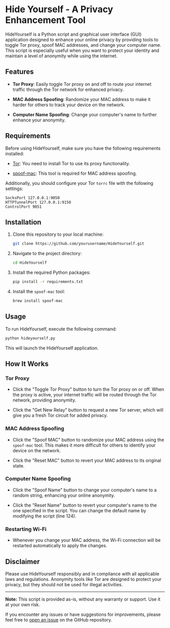# Hide Yourself - A Privacy Enhancement Tool

HideYourself is a Python script and graphical user interface (GUI) application designed to enhance your online privacy by providing tools to toggle Tor proxy, spoof MAC addresses, and change your computer name. This script is especially useful when you want to protect your identity and maintain a level of anonymity while using the internet.

## Features

- **Tor Proxy**: Easily toggle Tor proxy on and off to route your internet traffic through the Tor network for enhanced privacy.

- **MAC Address Spoofing**: Randomize your MAC address to make it harder for others to track your device on the network.

- **Computer Name Spoofing**: Change your computer's name to further enhance your anonymity.

## Requirements

Before using HideYourself, make sure you have the following requirements installed:

- [Tor](https://www.torproject.org/): You need to install Tor to use its proxy functionality.

- [spoof-mac](https://github.com/feross/SpoofMAC): This tool is required for MAC address spoofing.

Additionally, you should configure your Tor `torrc` file with the following settings:

```
SocksPort 127.0.0.1:9050
HTTPTunnelPort 127.0.0.1:9150
ControlPort 9051
```

## Installation

1. Clone this repository to your local machine:

   ```bash
   git clone https://github.com/yourusername/HideYourself.git
   ```

2. Navigate to the project directory:

   ```bash
   cd HideYourself
   ```

3. Install the required Python packages:

   ```bash
   pip install -r requirements.txt
   ```

4. Install the `spoof-mac` tool:

   ```bash
   brew install spoof-mac
   ```

## Usage

To run HideYourself, execute the following command:

```bash
python hideyourself.py
```

This will launch the HideYourself application.

## How It Works

### Tor Proxy

- Click the "Toggle Tor Proxy" button to turn the Tor proxy on or off. When the proxy is active, your internet traffic will be routed through the Tor network, providing anonymity.

- Click the "Get New Relay" button to request a new Tor server, which will give you a fresh Tor circuit for added privacy.

### MAC Address Spoofing

- Click the "Spoof MAC" button to randomize your MAC address using the `spoof-mac` tool. This makes it more difficult for others to identify your device on the network.

- Click the "Reset MAC" button to revert your MAC address to its original state.

### Computer Name Spoofing

- Click the "Spoof Name" button to change your computer's name to a random string, enhancing your online anonymity.

- Click the "Reset Name" button to revert your computer's name to the one specified in the script. You can change the default name by modifying the script (line 124).

### Restarting Wi-Fi

- Whenever you change your MAC address, the Wi-Fi connection will be restarted automatically to apply the changes.

## Disclaimer

Please use HideYourself responsibly and in compliance with all applicable laws and regulations. Anonymity tools like Tor are designed to protect your privacy, but they should not be used for illegal activities.

---

**Note:** This script is provided as-is, without any warranty or support. Use it at your own risk.

If you encounter any issues or have suggestions for improvements, please feel free to [open an issue](https://github.com/lkruesselmann/hideyourself/issues) on the GitHub repository.
